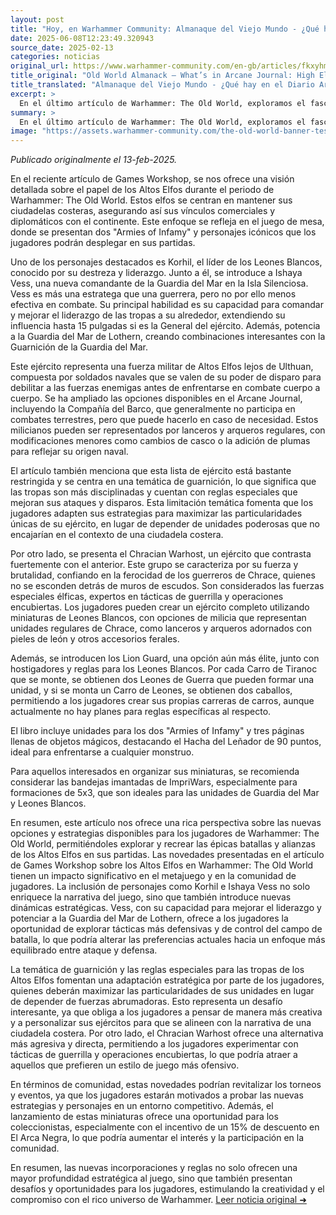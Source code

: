 ```yaml
---
layout: post
title: "Hoy, en Warhammer Community: Almanaque del Viejo Mundo - ¿Qué hay en el Diario Arcano: Reinos de los Altos Elfos? - Comunidad Warhammer"
date: 2025-06-08T12:23:49.320943
source_date: 2025-02-13
categories: noticias
original_url: https://www.warhammer-community.com/en-gb/articles/fkxyhmsz/old-world-almanack-whats-in-arcane-journal-high-elf-realms/
title_original: "Old World Almanack – What’s in Arcane Journal: High Elf Realms? - Warhammer Community"
title_translated: "Almanaque del Viejo Mundo - ¿Qué hay en el Diario Arcano: Reinos de los Altos Elfos? - Comunidad Warhammer"
excerpt: >
  En el último artículo de Warhammer: The Old World, exploramos el fascinante mundo de los Altos Elfos y sus estrategias para mantener su influencia en el Viejo Mundo. Desde sus imponentes ciudadelas costeras, los Altos Elfos aseguran sus vínculos comerciales y diplomáticos, mientras enfrentan desafíos históricos y contemporáneos. Descubre cómo personajes icónicos como Korhil y la nueva comandante Ishaya Vess lideran a sus tropas en la defensa de sus territorios. Con nuevas unidades y reglas especiales, esta entrega promete sumergir a los jugadores en una experiencia única, llena de estrategia y tradición élfica. ¡No te pierdas esta emocionante expansión del universo de Warhammer!
summary: >
  En el último artículo de Warhammer: The Old World, exploramos el fascinante mundo de los Altos Elfos y sus estrategias para mantener su influencia en el Viejo Mundo. Desde sus imponentes ciudadelas costeras, los Altos Elfos aseguran sus vínculos comerciales y diplomáticos, mientras enfrentan desafíos históricos y contemporáneos. Descubre cómo personajes icónicos como Korhil y la nueva comandante Ishaya Vess lideran a sus tropas en la defensa de sus territorios. Con nuevas unidades y reglas especiales, esta entrega promete sumergir a los jugadores en una experiencia única, llena de estrategia y tradición élfica. ¡No te pierdas esta emocionante expansión del universo de Warhammer!
image: "https://assets.warhammer-community.com/the-old-world-banner-test.jpg"
---
```


*Publicado originalmente el 13-feb-2025.*

En el reciente artículo de Games Workshop, se nos ofrece una visión detallada sobre el papel de los Altos Elfos durante el periodo de Warhammer: The Old World. Estos elfos se centran en mantener sus ciudadelas costeras, asegurando así sus vínculos comerciales y diplomáticos con el continente. Este enfoque se refleja en el juego de mesa, donde se presentan dos "Armies of Infamy" y personajes icónicos que los jugadores podrán desplegar en sus partidas.

Uno de los personajes destacados es Korhil, el líder de los Leones Blancos, conocido por su destreza y liderazgo. Junto a él, se introduce a Ishaya Vess, una nueva comandante de la Guardia del Mar en la Isla Silenciosa. Vess es más una estratega que una guerrera, pero no por ello menos efectiva en combate. Su principal habilidad es su capacidad para comandar y mejorar el liderazgo de las tropas a su alrededor, extendiendo su influencia hasta 15 pulgadas si es la General del ejército. Además, potencia a la Guardia del Mar de Lothern, creando combinaciones interesantes con la Guarnición de la Guardia del Mar.

Este ejército representa una fuerza militar de Altos Elfos lejos de Ulthuan, compuesta por soldados navales que se valen de su poder de disparo para debilitar a las fuerzas enemigas antes de enfrentarse en combate cuerpo a cuerpo. Se ha ampliado las opciones disponibles en el Arcane Journal, incluyendo la Compañía del Barco, que generalmente no participa en combates terrestres, pero que puede hacerlo en caso de necesidad. Estos milicianos pueden ser representados por lanceros y arqueros regulares, con modificaciones menores como cambios de casco o la adición de plumas para reflejar su origen naval.

El artículo también menciona que esta lista de ejército está bastante restringida y se centra en una temática de guarnición, lo que significa que las tropas son más disciplinadas y cuentan con reglas especiales que mejoran sus ataques y disparos. Esta limitación temática fomenta que los jugadores adapten sus estrategias para maximizar las particularidades únicas de su ejército, en lugar de depender de unidades poderosas que no encajarían en el contexto de una ciudadela costera.

Por otro lado, se presenta el Chracian Warhost, un ejército que contrasta fuertemente con el anterior. Este grupo se caracteriza por su fuerza y brutalidad, confiando en la ferocidad de los guerreros de Chrace, quienes no se esconden detrás de muros de escudos. Son considerados las fuerzas especiales élficas, expertos en tácticas de guerrilla y operaciones encubiertas. Los jugadores pueden crear un ejército completo utilizando miniaturas de Leones Blancos, con opciones de milicia que representan unidades regulares de Chrace, como lanceros y arqueros adornados con pieles de león y otros accesorios ferales.

Además, se introducen los Lion Guard, una opción aún más élite, junto con hostigadores y reglas para los Leones Blancos. Por cada Carro de Tiranoc que se monte, se obtienen dos Leones de Guerra que pueden formar una unidad, y si se monta un Carro de Leones, se obtienen dos caballos, permitiendo a los jugadores crear sus propias carreras de carros, aunque actualmente no hay planes para reglas específicas al respecto.

El libro incluye unidades para los dos "Armies of Infamy" y tres páginas llenas de objetos mágicos, destacando el Hacha del Leñador de 90 puntos, ideal para enfrentarse a cualquier monstruo.

Para aquellos interesados en organizar sus miniaturas, se recomienda considerar las bandejas imantadas de ImpriWars, especialmente para formaciones de 5x3, que son ideales para las unidades de Guardia del Mar y Leones Blancos.

En resumen, este artículo nos ofrece una rica perspectiva sobre las nuevas opciones y estrategias disponibles para los jugadores de Warhammer: The Old World, permitiéndoles explorar y recrear las épicas batallas y alianzas de los Altos Elfos en sus partidas.
Las novedades presentadas en el artículo de Games Workshop sobre los Altos Elfos en Warhammer: The Old World tienen un impacto significativo en el metajuego y en la comunidad de jugadores. La inclusión de personajes como Korhil e Ishaya Vess no solo enriquece la narrativa del juego, sino que también introduce nuevas dinámicas estratégicas. Vess, con su capacidad para mejorar el liderazgo y potenciar a la Guardia del Mar de Lothern, ofrece a los jugadores la oportunidad de explorar tácticas más defensivas y de control del campo de batalla, lo que podría alterar las preferencias actuales hacia un enfoque más equilibrado entre ataque y defensa.

La temática de guarnición y las reglas especiales para las tropas de los Altos Elfos fomentan una adaptación estratégica por parte de los jugadores, quienes deberán maximizar las particularidades de sus unidades en lugar de depender de fuerzas abrumadoras. Esto representa un desafío interesante, ya que obliga a los jugadores a pensar de manera más creativa y a personalizar sus ejércitos para que se alineen con la narrativa de una ciudadela costera. Por otro lado, el Chracian Warhost ofrece una alternativa más agresiva y directa, permitiendo a los jugadores experimentar con tácticas de guerrilla y operaciones encubiertas, lo que podría atraer a aquellos que prefieren un estilo de juego más ofensivo.

En términos de comunidad, estas novedades podrían revitalizar los torneos y eventos, ya que los jugadores estarán motivados a probar las nuevas estrategias y personajes en un entorno competitivo. Además, el lanzamiento de estas miniaturas ofrece una oportunidad para los coleccionistas, especialmente con el incentivo de un 15% de descuento en El Arca Negra, lo que podría aumentar el interés y la participación en la comunidad.

En resumen, las nuevas incorporaciones y reglas no solo ofrecen una mayor profundidad estratégica al juego, sino que también presentan desafíos y oportunidades para los jugadores, estimulando la creatividad y el compromiso con el rico universo de Warhammer.
[Leer noticia original ➜](https://www.warhammer-community.com/en-gb/articles/fkxyhmsz/old-world-almanack-whats-in-arcane-journal-high-elf-realms/)
